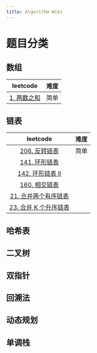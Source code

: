 ```yaml
---
title: Algorithm Wiki
---
```


# 题目分类
## 数组
|    leetcode   | 难度 |
| :-----------: | :---: |
| [1. 两数之和](https://leetcode.cn/problems/two-sum) | 简单 |


## 链表
|    leetcode   | 难度 |
| :-----------: | :---: |
| [206. 反转链表](https://leetcode.cn/problems/reverse-linked-list) | 简单 |
| [141. 环形链表](https://leetcode.cn/problems/linked-list-cycle) |  |
| [142. 环形链表 II](https://leetcode.cn/problems/linked-list-cycle-ii) |  |
| [160. 相交链表](https://leetcode.cn/problems/intersection-of-two-linked-lists) |  |
| [21. 合并两个有序链表](https://leetcode.cn/problems/merge-two-sorted-lists) |  |
| [23. 合并 K 个升序链表](https://leetcode.cn/problems/merge-k-sorted-lists) |  |

## 哈希表

## 二叉树



## 双指针



## 回溯法



## 动态规划



## 单调栈